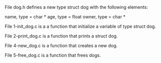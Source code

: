 File dog.h defines a new type struct dog with the following elements:

name, type = char *
age, type = float
owner, type = char *

File 1-init_dog.c is a a function that initialize a variable of type struct dog.

File 2-print_dog.c is a function that prints a struct dog.

File 4-new_dog.c is a function that creates a new dog.

File 5-free_dog.c is a function that frees dogs.
